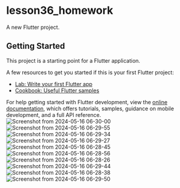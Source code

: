 # lesson36_homework

A new Flutter project.

## Getting Started

This project is a starting point for a Flutter application.

A few resources to get you started if this is your first Flutter project:

- [Lab: Write your first Flutter app](https://docs.flutter.dev/get-started/codelab)
- [Cookbook: Useful Flutter samples](https://docs.flutter.dev/cookbook)

For help getting started with Flutter development, view the
[online documentation](https://docs.flutter.dev/), which offers tutorials,
samples, guidance on mobile development, and a full API reference.
![Screenshot from 2024-05-16 06-30-00](https://github.com/FeruzaErgasheva/schedule_app/assets/156280704/b4b93fbc-f844-4c7f-9e86-b3bfea1f6b51)
![Screenshot from 2024-05-16 06-29-55](https://github.com/FeruzaErgasheva/schedule_app/assets/156280704/4362d7a5-9997-4b25-9163-01858e87ff59)
![Screenshot from 2024-05-16 06-29-34](https://github.com/FeruzaErgasheva/schedule_app/assets/156280704/e49ed60b-2dd8-4965-8692-f6dc37075dcd)
![Screenshot from 2024-05-16 06-29-27](https://github.com/FeruzaErgasheva/schedule_app/assets/156280704/81791bb5-6623-4e66-babb-0f6c0f61ff90)
![Screenshot from 2024-05-16 06-28-45](https://github.com/FeruzaErgasheva/schedule_app/assets/156280704/bf518fe4-a1cf-416a-a6c1-473f2bfddcc0)
![Screenshot from 2024-05-16 06-28-56](https://github.com/FeruzaErgasheva/schedule_app/assets/156280704/366763da-13f4-4612-a10f-09bd3274958a)
![Screenshot from 2024-05-16 06-28-26](https://github.com/FeruzaErgasheva/schedule_app/assets/156280704/09d6897f-337a-4788-a244-da6f77d2e654)
![Screenshot from 2024-05-16 06-29-44](https://github.com/FeruzaErgasheva/schedule_app/assets/156280704/f92b1766-12de-4619-9c3a-8240bcb54065)
![Screenshot from 2024-05-16 06-28-38](https://github.com/FeruzaErgasheva/schedule_app/assets/156280704/16804ea9-3561-4d1e-af19-2bfe64c6c0f6)
![Screenshot from 2024-05-16 06-29-50](https://github.com/FeruzaErgasheva/schedule_app/assets/156280704/1bc56f66-772f-42b7-ae5b-9414270d1071)
